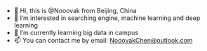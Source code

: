 - 👋 Hi, this is @Nooovak from Beijing, China
- 👀 I’m interested in searching engine, machine learning and deep learning
- 🌱 I’m currently learning big data in campus
- 📫 You can contact me by email: NooovakChen@outlook.com

<!---
Nooovak/Nooovak is a ✨ special ✨ repository because its `README.md` (this file) appears on your GitHub profile.
You can click the Preview link to take a look at your changes.
--->

